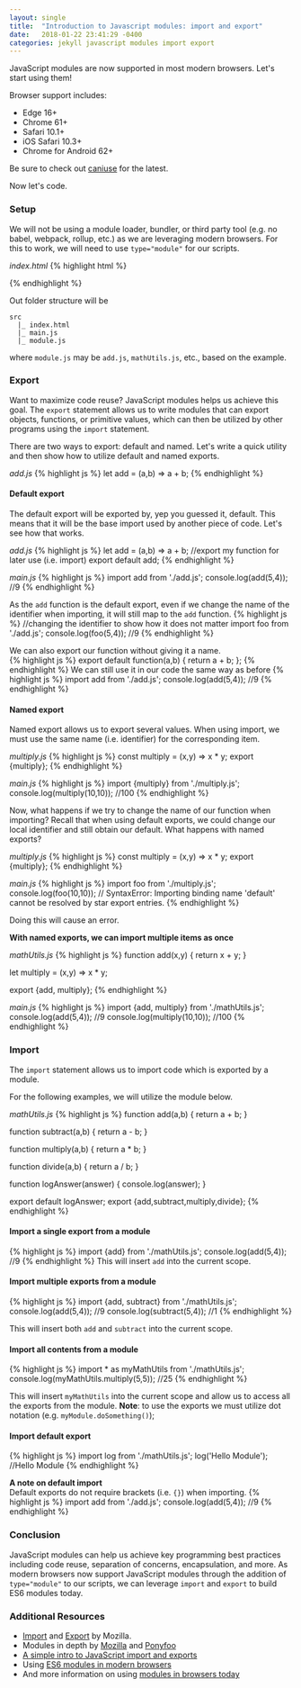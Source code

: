 ```yaml
---
layout: single
title:  "Introduction to Javascript modules: import and export"
date:   2018-01-22 23:41:29 -0400
categories: jekyll javascript modules import export
---
```

JavaScript modules are now supported in most modern browsers. Let's start using them!

Browser support includes:
- Edge 16+
- Chrome 61+
- Safari 10.1+
- iOS Safari 10.3+
- Chrome for Android 62+

Be sure to check out [caniuse](https://caniuse.com/#search=export) for the latest.

Now let's code.

### Setup
We will not be using a module loader, bundler, or third party tool (e.g. no babel, webpack, rollup, etc.) as we are leveraging modern browsers. For this to work, we will need to use `type="module"` for our scripts.

_index.html_
{% highlight html %}
<!doctype html>
<html>
<head>
  <meta charset="UTF-8">
  <title>ES6 module demo</title>
</head>
<body>
<script type="module" src="main.js"></script>
</body>
</html>
{% endhighlight %}

Out folder structure will be
```
src
  |_ index.html
  |_ main.js
  |_ module.js
```
where `module.js` may be `add.js`, `mathUtils.js`, etc., based on the example.

### Export
Want to maximize code reuse? JavaScript modules helps us achieve this goal.  The `export` statement allows us to write modules that can export objects, functions, or primitive values, which can then be utilized by other programs using the `import` statement.

There are two ways to export: default and named. Let's write a quick utility and then show how to utilize default and named exports.

_add.js_
{% highlight js %}
let add = (a,b) => a + b;
{% endhighlight %}

#### **Default export**
The default export will be exported by, yep you guessed it, default.  This means that it will be the base import used by another piece of code.  Let's see how that works.

_add.js_
{% highlight js %}
let add = (a,b) => a + b;
//export my function for later use (i.e. import)
export default add;
{% endhighlight %}

_main.js_
{% highlight js %}
import add from './add.js';
console.log(add(5,4));  //9
{% endhighlight %}

As the `add` function is the default export, even if we change the name of the identifier when importing, it will still map to the `add` function.
{% highlight js %}
//changing the identifier to show how it does not matter
import foo from './add.js';
console.log(foo(5,4));  //9
{% endhighlight %}

We can also export our function without giving it a name.  
{% highlight js %}
export default function(a,b) {
  return a + b;
};
{% endhighlight %}
We can still use it in our code the same way as before
{% highlight js %}
import add from './add.js';
console.log(add(5,4));  //9
{% endhighlight %}

#### **Named export**
Named export allows us to export several values. When using import, we must use the same name (i.e. identifier) for the corresponding item.  

_multiply.js_
{% highlight js %}
const multiply = (x,y) => x * y;
export {multiply};
{% endhighlight %}

_main.js_
{% highlight js %}
import {multiply} from './multiply.js';
console.log(multiply(10,10));  //100
{% endhighlight %}

Now, what happens if we try to change the name of our function when importing? Recall that when using default exports, we could change our local identifier and still obtain our default. What happens with named exports?  

_multiply.js_
{% highlight js %}
const multiply = (x,y) => x * y;
export {multiply};
{% endhighlight %}

_main.js_
{% highlight js %}
import foo from './multiply.js';
console.log(foo(10,10));  // SyntaxError: Importing binding name 'default' cannot be resolved by star export entries.
{% endhighlight %}

Doing this will cause an error.

**With named exports, we can import multiple items as once**  

_mathUtils.js_
{% highlight js %}
function add(x,y) {
  return x + y;
}

let multiply = (x,y) => x * y;

export {add, multiply};
{% endhighlight %}

_main.js_
{% highlight js %}
import {add, multiply} from './mathUtils.js';
console.log(add(5,4));  //9
console.log(multiply(10,10));  //100
{% endhighlight %}

### Import
The `import` statement allows us to import code which is exported by a module.  

For the following examples, we will utilize the module below.   

_mathUtils.js_
{% highlight js %}
function add(a,b) {
  return a + b;
}

function subtract(a,b) {
  return a - b;
}

function multiply(a,b) {
  return a * b;
}

function divide(a,b) {
  return a / b;
}

function logAnswer(answer) {
  console.log(answer);
}

export default logAnswer;
export {add,subtract,multiply,divide};
{% endhighlight %}


#### Import a single export from a module
{% highlight js %}
import {add} from './mathUtils.js';
console.log(add(5,4));  //9
{% endhighlight %}
This will insert `add` into the current scope.

#### Import multiple exports from a module
{% highlight js %}
import {add, subtract} from './mathUtils.js';
console.log(add(5,4));        //9
console.log(subtract(5,4));   //1
{% endhighlight %}

This will insert both `add` and `subtract` into the current scope.

#### Import all contents from a module
{% highlight js %}
import * as myMathUtils from './mathUtils.js';
console.log(myMathUtils.multiply(5,5));  //25
{% endhighlight %}

This will insert `myMathUtils` into the current scope and allow us to access all the exports from the module.  **Note**: to use the exports we must utilize dot notation (e.g. `myModule.doSomething()`);

#### Import default export
{% highlight js %}
import log from './mathUtils.js';
log('Hello Module'); //Hello Module
{% endhighlight %}

**A note on default import**  
Default exports do not require brackets (i.e. `{}`) when importing.
{% highlight js %}
import add from './add.js';
console.log(add(5,4));  //9
{% endhighlight %}

### Conclusion
JavaScript modules can help us achieve key programming best practices including code reuse, separation of concerns, encapsulation, and more. As modern browsers now support JavaScript modules through the addition of ```type="module"``` to our scripts, we can leverage `import` and `export` to build ES6 modules today.

### Additional Resources
- [Import](https://developer.mozilla.org/en-US/docs/Web/JavaScript/Reference/Statements/import) and [Export](https://developer.mozilla.org/en-US/docs/Web/JavaScript/Reference/Statements/export) by Mozilla.
- Modules in depth by [Mozilla](https://hacks.mozilla.org/2015/08/es6-in-depth-modules/) and [Ponyfoo](https://ponyfoo.com/articles/es6-modules-in-depth#export)
- [A simple intro to JavaScript import and exports](https://medium.com/@thejasonfile/a-simple-intro-to-javascript-imports-and-exports-389dd53c3fac)
- Using [ES6 modules in modern browsers](https://www.contentful.com/blog/2017/04/04/es6-modules-support-lands-in-browsers-is-it-time-to-rethink-bundling/)
- And more information on using [modules in browsers today](https://jakearchibald.com/2017/es-modules-in-browsers/)
